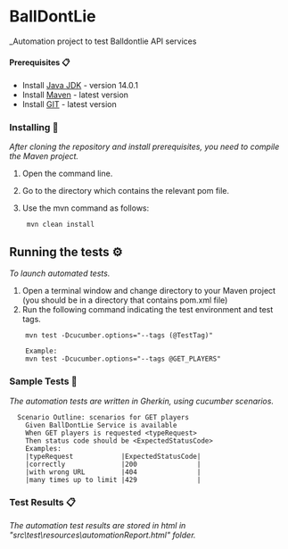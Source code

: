 # BallDontLie

_Automation project to test Balldontlie API services
   
   

#### Prerequisites 📋
* Install [Java JDK](https://www.oracle.com/es/java/technologies/javase-downloads.html) - version 14.0.1  
* Install [Maven](https://maven.apache.org/) - latest version
* Install [GIT](https://git-scm.com/)   - latest version


### Installing 🔧

_After cloning the repository and install prerequisites, you need to compile the Maven project._   
1. Open the command line.
2. Go to the directory which contains the relevant pom file.   
3. Use the mvn command as follows:   

		mvn clean install

  

## Running the tests ⚙️

_To launch automated tests._   
1. Open a terminal window and change directory to your Maven project (you should be in a directory that contains pom.xml file)   
2. Run the following command indicating the test environment and test tags.   

```
	mvn test -Dcucumber.options="--tags (@TestTag)"   
	
	Example:   
	mvn test -Dcucumber.options="--tags @GET_PLAYERS"
```

### Sample Tests 🔩

_The automation tests are written in Gherkin, using cucumber scenarios._   

```
  Scenario Outline: scenarios for GET players
    Given BallDontLie Service is available
    When GET players is requested <typeRequest>
    Then status code should be <ExpectedStatusCode>
    Examples:
    |typeRequest            |ExpectedStatusCode|
    |correctly              |200               |
    |with wrong URL         |404               |
    |many times up to limit |429               |
```
### Test Results 📋

_The automation test results are stored in html in "src\test\resources\automationReport.html" folder._  